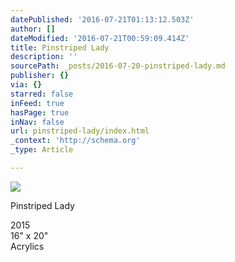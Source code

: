 ```yaml
---
datePublished: '2016-07-21T01:13:12.503Z'
author: []
dateModified: '2016-07-21T00:59:09.414Z'
title: Pinstriped Lady
description: ''
sourcePath: _posts/2016-07-20-pinstriped-lady.md
publisher: {}
via: {}
starred: false
inFeed: true
hasPage: true
inNav: false
url: pinstriped-lady/index.html
_context: 'http://schema.org'
_type: Article

---
```

![](https://the-grid-user-content.s3-us-west-2.amazonaws.com/458c12f8-51b8-4e5e-a643-dc08b50ae7b8.jpg)

Pinstriped Lady

2015  
16" x 20"   
Acrylics